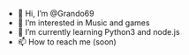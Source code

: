 - 👋 Hi, I’m @Grando69
- 👀 I’m interested in Music and games
- 🌱 I’m currently learning Python3 and node.js
- 📫 How to reach me (soon)

<!---
Grando69/Grando69 is a ✨ special ✨ repository because its `README.md` (this file) appears on your GitHub profile.
You can click the Preview link to take a look at your changes.
--->
